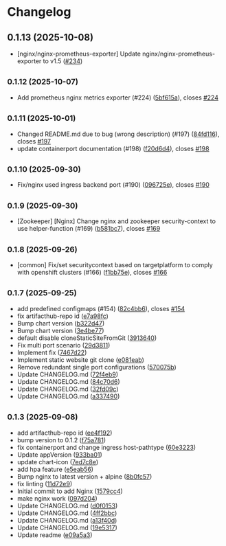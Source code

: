 # Changelog

## 0.1.13 (2025-10-08)

* [nginx/nginx-prometheus-exporter] Update nginx/nginx-prometheus-exporter to v1.5 ([#234](https://github.com/CloudPirates-io/helm-charts/pull/234))

## <small>0.1.12 (2025-10-07)</small>

* Add prometheus nginx metrics exporter (#224) ([5bf615a](https://github.com/CloudPirates-io/helm-charts/commit/5bf615a)), closes [#224](https://github.com/CloudPirates-io/helm-charts/issues/224)

## <small>0.1.11 (2025-10-01)</small>

* Changed README.md due to bug (wrong description) (#197) ([84fd116](https://github.com/CloudPirates-io/helm-charts/commit/84fd116)), closes [#197](https://github.com/CloudPirates-io/helm-charts/issues/197)
* update containerport documentation (#198) ([f20d6d4](https://github.com/CloudPirates-io/helm-charts/commit/f20d6d4)), closes [#198](https://github.com/CloudPirates-io/helm-charts/issues/198)

## <small>0.1.10 (2025-09-30)</small>

* Fix/nginx used ingress backend port (#190) ([096725e](https://github.com/CloudPirates-io/helm-charts/commit/096725e)), closes [#190](https://github.com/CloudPirates-io/helm-charts/issues/190)

## <small>0.1.9 (2025-09-30)</small>

* [Zookeeper] [Nginx] Change nginx and zookeeper security-context to use helper-function (#169) ([b581bc7](https://github.com/CloudPirates-io/helm-charts/commit/b581bc7)), closes [#169](https://github.com/CloudPirates-io/helm-charts/issues/169)

## <small>0.1.8 (2025-09-26)</small>

* [common] Fix/set securitycontext based on targetplatform to comply with openshift clusters (#166) ([f1bb75e](https://github.com/CloudPirates-io/helm-charts/commit/f1bb75e)), closes [#166](https://github.com/CloudPirates-io/helm-charts/issues/166)

## <small>0.1.7 (2025-09-25)</small>

* add predefined configmaps (#154) ([82c4bb6](https://github.com/CloudPirates-io/helm-charts/commit/82c4bb6)), closes [#154](https://github.com/CloudPirates-io/helm-charts/issues/154)
* fix artifacthub-repo id ([e7a98fc](https://github.com/CloudPirates-io/helm-charts/commit/e7a98fc))
* Bump chart version ([b322d47](https://github.com/CloudPirates-io/helm-charts/commit/b322d47))
* Bump chart version ([3e4be77](https://github.com/CloudPirates-io/helm-charts/commit/3e4be77))
* default disable cloneStaticSiteFromGit ([3913640](https://github.com/CloudPirates-io/helm-charts/commit/3913640))
* Fix multi port scenario ([29d3811](https://github.com/CloudPirates-io/helm-charts/commit/29d3811))
* Implement fix ([7467d22](https://github.com/CloudPirates-io/helm-charts/commit/7467d22))
* Implement static website git clone ([e081eab](https://github.com/CloudPirates-io/helm-charts/commit/e081eab))
* Remove redundant single port configurations ([570075b](https://github.com/CloudPirates-io/helm-charts/commit/570075b))
* Update CHANGELOG.md ([72f4eb9](https://github.com/CloudPirates-io/helm-charts/commit/72f4eb9))
* Update CHANGELOG.md ([84c70d6](https://github.com/CloudPirates-io/helm-charts/commit/84c70d6))
* Update CHANGELOG.md ([32fd09c](https://github.com/CloudPirates-io/helm-charts/commit/32fd09c))
* Update CHANGELOG.md ([a337490](https://github.com/CloudPirates-io/helm-charts/commit/a337490))

## <small>0.1.3 (2025-09-08)</small>

* add artifacthub-repo id ([ee4f192](https://github.com/CloudPirates-io/helm-charts/commit/ee4f192))
* bump version to 0.1.2 ([f75a781](https://github.com/CloudPirates-io/helm-charts/commit/f75a781))
* fix containerport and change ingress host-pathtype ([60e3223](https://github.com/CloudPirates-io/helm-charts/commit/60e3223))
* Update appVersion ([933ba01](https://github.com/CloudPirates-io/helm-charts/commit/933ba01))
* update chart-icon ([7ed7c8e](https://github.com/CloudPirates-io/helm-charts/commit/7ed7c8e))
* add hpa feature ([e5eab56](https://github.com/CloudPirates-io/helm-charts/commit/e5eab56))
* Bump nginx to latest version + alpine ([8b0fc57](https://github.com/CloudPirates-io/helm-charts/commit/8b0fc57))
* fix linting ([11d72e9](https://github.com/CloudPirates-io/helm-charts/commit/11d72e9))
* Initial commit to add Nginx ([1579cc4](https://github.com/CloudPirates-io/helm-charts/commit/1579cc4))
* make nginx work ([097d204](https://github.com/CloudPirates-io/helm-charts/commit/097d204))
* Update CHANGELOG.md ([d0f0153](https://github.com/CloudPirates-io/helm-charts/commit/d0f0153))
* Update CHANGELOG.md ([4ff2bbc](https://github.com/CloudPirates-io/helm-charts/commit/4ff2bbc))
* Update CHANGELOG.md ([a13f40d](https://github.com/CloudPirates-io/helm-charts/commit/a13f40d))
* Update CHANGELOG.md ([19e5317](https://github.com/CloudPirates-io/helm-charts/commit/19e5317))
* Update readme ([e09a5a3](https://github.com/CloudPirates-io/helm-charts/commit/e09a5a3))
